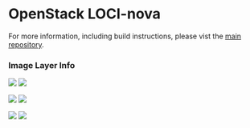 # OpenStack LOCI-nova

For more information, including build instructions, please vist the [main repository](https://github.com/openstack/loci).

### Image Layer Info
[![](https://images.microbadger.com/badges/version/yaodu/nova:latest.svg)](https://microbadger.com/images/yaodu/nova:latest "yaodu/nova:latest") [![](https://images.microbadger.com/badges/image/yaodu/nova:latest.svg)](https://microbadger.com/images/yaodu/nova:latest "yaodu/nova:latest")

[![](https://images.microbadger.com/badges/version/yaodu/nova:ubuntu.svg)](https://microbadger.com/images/yaodu/nova:ubuntu "yaodu/nova:ubuntu") [![](https://images.microbadger.com/badges/image/yaodu/nova:ubuntu.svg)](https://microbadger.com/images/yaodu/nova:ubuntu "yaodu/nova:ubuntu")

[![](https://images.microbadger.com/badges/version/yaodu/nova:centos.svg)](https://microbadger.com/images/yaodu/nova:centos "yaodu/nova:centos") [![](https://images.microbadger.com/badges/image/yaodu/nova:centos.svg)](https://microbadger.com/images/yaodu/nova:centos "yaodu/nova:centos")
